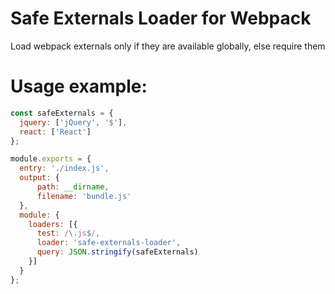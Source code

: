 Safe Externals Loader for Webpack
=================================

Load webpack externals only if they are available globally, else require them

# Usage example:

```javascript
const safeExternals = {
  jquery: ['jQuery', '$'],
  react: ['React']
};

module.exports = {
  entry: './index.js',
  output: {
      path: __dirname,
      filename: 'bundle.js'
  },
  module: {
    loaders: [{
      test: /\.js$/,
      loader: 'safe-externals-loader',
      query: JSON.stringify(safeExternals)
    }]
  }
};
```
